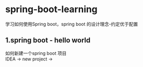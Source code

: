 # spring-boot-learning
学习如何使用Spring boot，spring boot 的设计理念-约定优于配置
## 1.spring boot - hello world
如何新建一个spring boot 项目<br>
IDEA -> new project -> 
